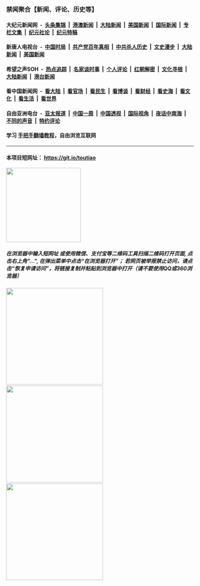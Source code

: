 ### 禁闻聚合【新闻、评论、历史等】

#### 大纪元新闻网 &nbsp;-&nbsp; [头条集锦](indexes/E头条集锦.md?t=03050902) &nbsp;|&nbsp; [港澳新闻](indexes/E港澳新闻.md?t=03050902)  &nbsp;|&nbsp; [大陆新闻](indexes/E大陆新闻.md?t=03050902) &nbsp;|&nbsp; [美国新闻](indexes/E美国新闻.md?t=03050902) &nbsp;|&nbsp; [国际新闻](indexes/E国际新闻.md?t=03050902) &nbsp;|&nbsp; [专栏文集](indexes/E专栏文集.md?t=03050902) &nbsp;|&nbsp; [纪元社论](indexes/E纪元社论.md?t=03050902) &nbsp;|&nbsp; [纪元特稿](indexes/E纪元特稿.md?t=03050902) 

#### 新唐人电视台 &nbsp;-&nbsp; [中国时局](indexes/N中国时局.md?t=03050902) &nbsp;|&nbsp; [共产党百年真相](indexes/N共产党百年真相.md?t=03050902) &nbsp;|&nbsp; [中共杀人历史](indexes/N中共杀人历史.md?t=03050902) &nbsp;|&nbsp; [文史漫步](indexes/N文史漫步.md?t=03050902) &nbsp;|&nbsp; [大陆新闻](indexes/N大陆新闻.md?t=03050902) &nbsp;|&nbsp; [美国新闻](indexes/N美国新闻.md?t=03050902)

#### 希望之声SOH &nbsp;-&nbsp; [热点追踪](indexes/H热点追踪.md?t=03050902) &nbsp;|&nbsp; [名家谈时事](indexes/H名家谈时事.md?t=03050902) &nbsp;|&nbsp; [个人评论](indexes/H个人评论.md?t=03050902)  &nbsp;|&nbsp; [红朝解密](indexes/H红朝解密.md?t=03050902) &nbsp;|&nbsp; [文化寻根](indexes/H文化寻根.md?t=03050902) &nbsp;|&nbsp; [大陆新闻](indexes/H大陆新闻.md?t=03050902) &nbsp;|&nbsp; [港台新闻](indexes/H港台新闻.md?t=03050902)

#### 看中国新闻网 &nbsp;-&nbsp; [看大陆](indexes/S看大陆.md?t=03050902) &nbsp;|&nbsp; [看官场](indexes/S看官场.md?t=03050902) &nbsp;|&nbsp; [看民生](indexes/S看民生.md?t=03050902)  &nbsp;|&nbsp; [看博谈](indexes/S看博谈.md?t=03050902) &nbsp;|&nbsp; [看财经](indexes/S看财经.md?t=03050902) &nbsp;|&nbsp; [看史海](indexes/S看史海.md?t=03050902) &nbsp;|&nbsp; [看文化](indexes/S看文化.md?t=03050902) &nbsp;|&nbsp; [看生活](indexes/S看生活.md?t=03050902) &nbsp;|&nbsp; [看世界](indexes/S看世界.md?t=03050902)

#### 自由亚洲电台 &nbsp;-&nbsp; [亚太报道](indexes/R亚太报道.md?t=03050902) &nbsp;|&nbsp; [中国一周](indexes/R中国一周.md?t=03050902) &nbsp;|&nbsp; [中国透视](indexes/R中国透视.md?t=03050902)  &nbsp;|&nbsp; [国际视角](indexes/R国际视角.md?t=03050902) &nbsp;|&nbsp; [夜话中南海](indexes/R夜话中南海.md?t=03050902) &nbsp;|&nbsp; [不同的声音](indexes/R不同的声音.md?t=03050902) &nbsp;|&nbsp; [特约评论](indexes/R特约评论.md?t=03050902)

#### 学习 [手把手翻墙教程](https://github.com/gfw-breaker/guides/wiki)，自由浏览互联网

----

#### 本项目短网址： https://git.io/toutiao
<img src="https://raw.githubusercontent.com/gfw-breaker/banned-news/master/scripts/img/qr.png" width="200px"/>  

##### 在浏览器中输入短网址 或使用微信、支付宝等二维码工具扫描二维码打开页面, 点击右上角"...", 在弹出菜单中点击“在浏览器打开”； 若网页被举报禁止访问，请点击“恢复申请访问”，将链接复制并粘贴到浏览器中打开（请不要使用QQ或360浏览器）

<img src="https://raw.githubusercontent.com/gfw-breaker/banned-news/master/scripts/img/1.png" width="260px"/> &nbsp; <img src="https://raw.githubusercontent.com/gfw-breaker/banned-news/master/scripts/img/2.png" width="260px"/> &nbsp; <img src="https://raw.githubusercontent.com/gfw-breaker/banned-news/master/scripts/img/3.png" width="260px"/>
